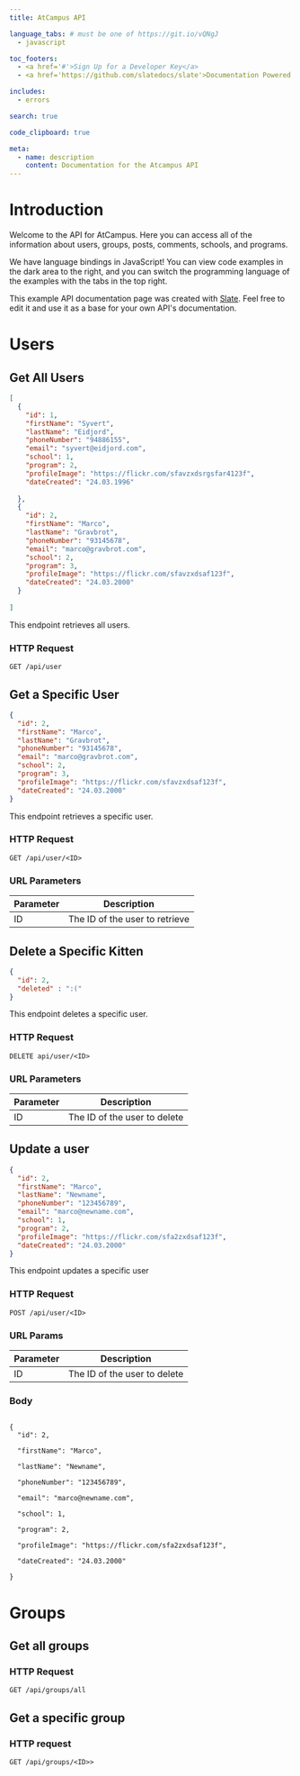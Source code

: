 ```yaml
---
title: AtCampus API

language_tabs: # must be one of https://git.io/vQNgJ  
  - javascript

toc_footers:
  - <a href='#'>Sign Up for a Developer Key</a>
  - <a href='https://github.com/slatedocs/slate'>Documentation Powered by Slate</a>

includes:
  - errors

search: true

code_clipboard: true

meta:
  - name: description
    content: Documentation for the Atcampus API
---
```


# Introduction

Welcome to the API for AtCampus. Here you can access all of the information about users, groups, posts, comments, schools, and programs. 

We have language bindings in JavaScript! You can view code examples in the dark area to the right, and you can switch the programming language of the examples with the tabs in the top right.

This example API documentation page was created with [Slate](https://github.com/slatedocs/slate). Feel free to edit it and use it as a base for your own API's documentation.

# Users

## Get All Users

```json
[
  {
    "id": 1,
    "firstName": "Syvert",
    "lastName": "Eidjord",
    "phoneNumber": "94886155",
    "email": "syvert@eidjord.com",
    "school": 1,
    "program": 2,
    "profileImage": "https://flickr.com/sfavzxdsrgsfar4123f",
    "dateCreated": "24.03.1996"
    
  },
  {
    "id": 2,
    "firstName": "Marco",
    "lastName": "Gravbrot",
    "phoneNumber": "93145678",
    "email": "marco@gravbrot.com",
    "school": 2,
    "program": 3,
    "profileImage": "https://flickr.com/sfavzxdsaf123f",
    "dateCreated": "24.03.2000"
  }
  
]
```

This endpoint retrieves all users.

### HTTP Request
`GET /api/user`

## Get a Specific User

```json
{
  "id": 2,
  "firstName": "Marco",
  "lastName": "Gravbrot",
  "phoneNumber": "93145678",
  "email": "marco@gravbrot.com",
  "school": 2,
  "program": 3,
  "profileImage": "https://flickr.com/sfavzxdsaf123f",
  "dateCreated": "24.03.2000"
}
```

This endpoint retrieves a specific user.

### HTTP Request

`GET /api/user/<ID>`

### URL Parameters

Parameter | Description
--------- | -----------
ID | The ID of the user to retrieve

## Delete a Specific Kitten

```json
{
  "id": 2,
  "deleted" : ":("
}
```

This endpoint deletes a specific user.

### HTTP Request

`DELETE api/user/<ID>`

### URL Parameters

Parameter | Description
--------- | -----------
ID | The ID of the user to delete


## Update a user

```json
{
  "id": 2,
  "firstName": "Marco",
  "lastName": "Newname",
  "phoneNumber": "123456789",
  "email": "marco@newname.com",
  "school": 1,
  "program": 2,
  "profileImage": "https://flickr.com/sfa2zxdsaf123f",
  "dateCreated": "24.03.2000"
}
```
This endpoint updates a specific user

### HTTP Request

`POST /api/user/<ID>`

### URL Params

Parameter | Description
--------- | -----------
ID | The ID of the user to delete

### Body

<code>
{
  "id": 2, <br>
  "firstName": "Marco", <br>
  "lastName": "Newname", <br>
  "phoneNumber": "123456789", <br>
  "email": "marco@newname.com",<br>
  "school": 1,<br>
  "program": 2,<br>
  "profileImage": "https://flickr.com/sfa2zxdsaf123f",<br>
  "dateCreated": "24.03.2000" <br>
}
</code>

# Groups

## Get all groups
### HTTP Request

`GET /api/groups/all`

## Get a specific group

### HTTP request

`GET /api/groups/<ID>>`

